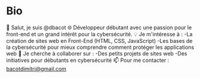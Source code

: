 # Bio
👋 Salut, je suis @dbacot
🌐 Développeur débutant avec une passion pour le front-end et un grand intérêt pour la cybersécurité.
💡 Je m'intéresse à :
-La création de sites web en Front-End (HTML, CSS, JavaScript)
-Les bases de la cybersécurité pour mieux comprendre comment protéger les applications web
💞️ Je cherche à collaborer sur :
-Des petits projets de sites web
-Des initiatives pour débutants en cybersécurité
📫 Pour me contacter : bacotdimitri@gmail.com

